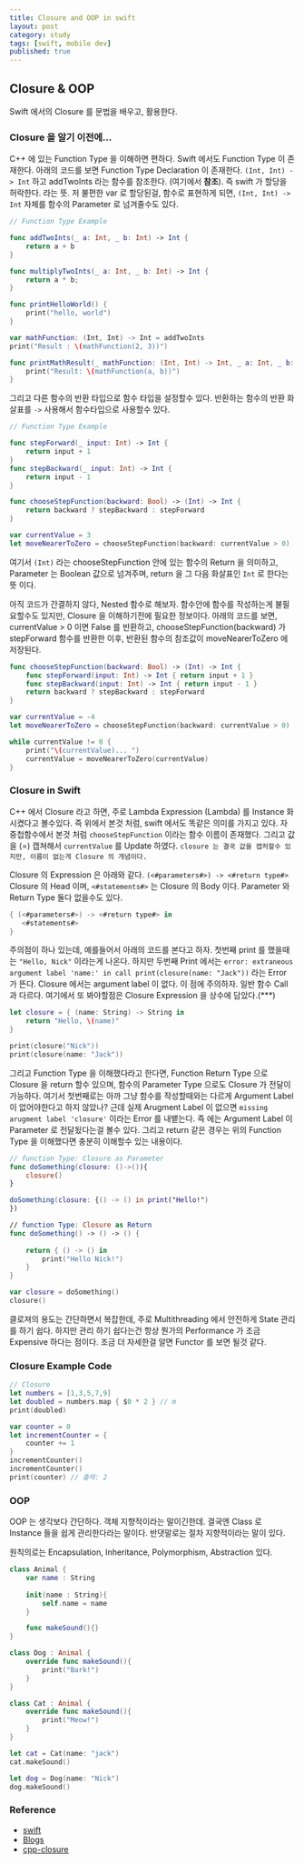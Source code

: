 ```yaml
---
title: Closure and OOP in swift
layout: post
category: study
tags: [swift, mobile dev]
published: true
---
```


## Closure & OOP

Swift 에서의 Closure 를 문법을 배우고, 활용한다.

### Closure 을 알기 이전에...

C++ 에 있는 Function Type 을 이해하면 편하다. Swift 에서도 Function Type 이 존재한다. 아래의 코드를 보면 Function Type Declaration 이 존재한다. `(Int, Int) -> Int` 하고 addTwoInts 라는 함수를 참조한다. (여기에서 **참조**). 즉 swift 가 할당을 허락한다. 라는 뜻. 저 불편한 var 로 할당된걸, 함수로 표현하게 되면, `(Int, Int) -> Int` 자체를 함수의 Parameter 로 넘겨줄수도 있다.

```swift
// Function Type Example

func addTwoInts(_ a: Int, _ b: Int) -> Int {
    return a + b
}

func multiplyTwoInts(_ a: Int, _ b: Int) -> Int {
    return a * b;
}

func printHelloWorld() {
    print("hello, world")
}

var mathFunction: (Int, Int) -> Int = addTwoInts
print("Result : \(mathFunction(2, 3))")

func printMathResult(_ mathFunction: (Int, Int) -> Int, _ a: Int, _ b: Int) {
    print("Result: \(mathFunction(a, b))")
}
```

그리고 다른 함수의 반환 타입으로 함수 타입을 설정할수 있다. 반환하는 함수의 반환 화살표를 `->` 사용해서 함수타입으로 사용할수 있다.

```swift
// Function Type Example

func stepForward(_ input: Int) -> Int {
    return input + 1
}
func stepBackward(_ input: Int) -> Int {
    return input - 1
}

func chooseStepFunction(backward: Bool) -> (Int) -> Int {
    return backward ? stepBackward : stepForward
}

var currentValue = 3
let moveNearerToZero = chooseStepFunction(backward: currentValue > 0)
```

여기서 `(Int)` 라는 chooseStepFunction 안에 있는 함수의 Return 을 의미하고, Parameter 는 Boolean 값으로 넘겨주며, return 을 그 다음 화살표인 `Int` 로 한다는 뜻 이다.

아직 코드가 간결하지 않다, Nested 함수로 해보자. 함수안에 함수를 작성하는게 불필요할수도 있지만, Closure 을 이해하기전에 필요한 정보이다. 아래의 코드를 보면, currentValue > 0 이면 False 를 반환하고, chooseStepFunction(backward) 가 stepForward 함수를 반환한 이후, 반환된 함수의 참조값이 moveNearerToZero 에 저장된다.

```swift
func chooseStepFunction(backward: Bool) -> (Int) -> Int {
    func stepForward(input: Int) -> Int { return input + 1 }
    func stepBackward(input: Int) -> Int { return input - 1 }
    return backward ? stepBackward : stepForward
}

var currentValue = -4
let moveNearerToZero = chooseStepFunction(backward: currentValue > 0)

while currentValue != 0 {
    print("\(currentValue)... ")
    currentValue = moveNearerToZero(currentValue)
}
```

### Closure in Swift

C++ 에서 Closure 라고 하면, 주로 Lambda Expression (Lambda) 를 Instance 화 시켰다고 볼수있다. 즉 위에서 본것 처럼, swift 에서도 똑같은 의미를 가지고 있다. 자 중첩함수에서 본것 처럼 `chooseStepFunction` 이라는 함수 이름이 존재했다. 그리고 값을 (=) 캡쳐해서 `currentValue` 를 Update 하였다. `closure 는 결국 값을 캡처할수 있지만, 이름이 없는게 Closure 의 개념이다.`

Closure 의 Expression 은 아래와 같다. `(<#parameters#>) -> <#return type#>` Closure 의 Head 이며, `<#statements#>` 는 Closure 의 Body 이다. Parameter 와 Return Type 둘다 없을수도 있다.

```swift
{ (<#parameters#>) -> <#return type#> in
   <#statements#>
}
```

주의점이 하나 있는데, 예를들어서 아래의 코드를 본다고 하자. 첫번째 print 를 했을때는 `"Hello, Nick"` 이라는게 나온다. 하지만 두번째 Print 에서는 `error: extraneous argument label 'name:' in call
print(closure(name: "Jack"))` 라는 Error 가 뜬다. Closure 에서는 argument label 이 없다. 이 점에 주의하자. 일반 함수 Call 과 다르다. 여기에서 또 봐야할점은 Closure Expression 을 상수에 담았다.(***)

```swift
let closure = { (name: String) -> String in
    return "Hello, \(name)"
}

print(closure("Nick"))
print(closure(name: "Jack"))
```

그리고 Function Type 을 이해했다라고 한다면, Function Return Type 으로 Closure 을 return 할수 있으며, 함수의 Parameter Type 으로도 Closure 가 전달이 가능하다. 여기서 첫번째로는 아까 그냥 함수를 작성할때와는 다르게 Argument Label 이 없어야한다고 하지 않았나? 근데 실제 Arugment Label 이 없으면 `missing arugment label 'closure'` 이라는 Error 를 내뱉는다. 즉 에는 Argument Label 이 Parameter 로 전달됬다는걸 볼수 있다. 그리고 return 같은 경우는 위의 Function Type 을 이해했다면 충분히 이해할수 있는 내용이다.

```swift
// function Type: Closure as Parameter
func doSomething(closure: ()->()){
    closure()
}

doSomething(closure: {() -> () in print("Hello!")
})

// function Type: Closure as Return
func doSomething() -> () -> () {
    
    return { () -> () in
        print("Hello Nick!")
    }
}

var closure = doSomething()
closure()
```

클로져의 용도는 간단하면서 복잡한데, 주로 Multithreading 에서 안전하게 State 관리를 하기 쉽다. 하지만 관리 하기 쉽다는건 항상 뭔가의 Performance 가 조금 Expensive 하다는 점이다. 조금 더 자세한걸 알면 Functor 를 보면 될것 같다.

### Closure Example Code
```swift
// Closure 
let numbers = [1,3,5,7,9]
let doubled = numbers.map { $0 * 2 } // m
print(doubled)

var counter = 0
let incrementCounter = {
    counter += 1
}
incrementCounter()
incrementCounter()
print(counter) // 출력: 2
```

### OOP 
OOP 는 생각보다 간단하다. 객체 지향적이라는 말이긴한데. 결국엔 Class 로 Instance 들을 쉽게 관리한다라는 말이다. 반댓말로는 절차 지향적이라는 말이 있다.

원칙의로는 Encapsulation, Inheritance, Polymorphism, Abstraction 있다.

```swift
class Animal {
    var name : String
    
    init(name : String){
        self.name = name
    }

    func makeSound(){}
}

class Dog : Animal {
    override func makeSound(){
        print("Bark!")
    }
}

class Cat : Animal {
    override func makeSound(){
        print("Meow!")
    }
}

let cat = Cat(name: "jack")
cat.makeSound()

let dog = Dog(name: "Nick")
dog.makeSound()
```

### Reference
* [swift](https://bbiguduk.gitbook.io/swift/language-guide-1/functions)
* [Blogs](https://babbab2.tistory.com/81)
* [cpp-closure](https://leimao.github.io/blog/CPP-Closure/)